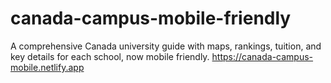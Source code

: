 # canada-campus-mobile-friendly
A comprehensive Canada university guide with maps, rankings, tuition, and key details for each school, now mobile friendly. 
https://canada-campus-mobile.netlify.app

